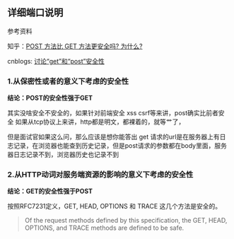 ## 详细端口说明

参考资料

知乎：[POST 方法比 GET 方法更安全吗? 为什么?](https://www.zhihu.com/question/54076547)

cnblogs: [讨论“get”和“post”安全性](https://www.cnblogs.com/harry335/p/4181844.html)

### 1.从保密性或者的意义下考虑的安全性

**结论：POST的安全性强于GET**

其实没啥安全不安全的，如果针对前端安全 xss csrf等来讲，post确实比前者安全
如果从tcp协议上来讲，http都是明文，都裸着的，就等艹了，

但是面试官如果这么问，那么应该是想你能答出 get 请求的url是在服务器上有日志记录，在浏览器也能查到历史记录，但是post请求的参数都在body里面，服务器日志记录不到，浏览器历史也记录不到

### 2.从HTTP动词对服务端资源的影响的意义下考虑的安全性

**结论：GET的安全性强于POST**

按照RFC7231定义，GET, HEAD, OPTIONS 和 TRACE 这几个方法是安全的。

> Of the request methods defined by this specification, the GET, HEAD, OPTIONS, and TRACE methods are defined to be safe.

